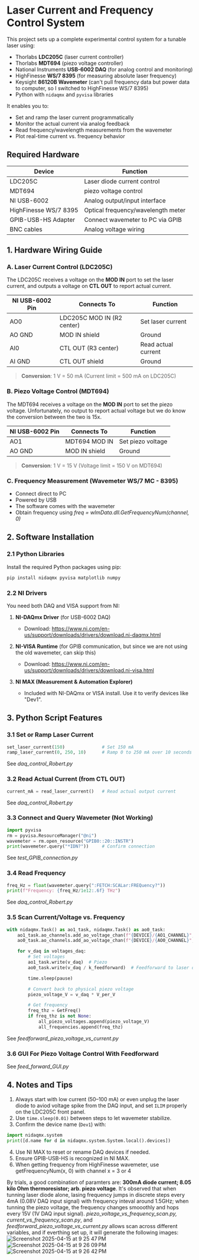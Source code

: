 # Laser Current and Frequency Control System

This project sets up a complete experimental control system for a tunable laser using:

- Thorlabs **LDC205C** (laser current controller)
- Thorlabs **MDT694** (piezo voltage controller)
- National Instruments **USB-6002 DAQ** (for analog control and monitoring)
- HighFinesse **WS/7 8395** (for measuring absolute laser frequency)
- Keysight **86120B Wavemeter** (can't pull frequency data but power data to computer, so I switched to HighFinesse WS/7 8395)
- Python with `nidaqmx` and `pyvisa` libraries

It enables you to:
- Set and ramp the laser current programmatically
- Monitor the actual current via analog feedback
- Read frequency/wavelength measurements from the wavemeter
- Plot real-time current vs. frequency behavior


## Required Hardware

| Device              | Function                          |
|---------------------|-----------------------------------|
| LDC205C             | Laser diode current control       |
| MDT694              | piezo voltage control       |
| NI USB-6002         | Analog output/input interface     |
| HighFinesse WS/7 8395 | Optical frequency/wavelength meter|
| GPIB-USB-HS Adapter | Connect wavemeter to PC via GPIB  |
| BNC cables          | Analog voltage wiring             |


## 1. Hardware Wiring Guide

### A. Laser Current Control (LDC205C)

The LDC205C receives a voltage on the **MOD IN** port to set the laser current, and outputs a voltage on **CTL OUT** to report actual current.

| NI USB-6002 Pin | Connects To                | Function                 |
|-----------------|-----------------------------|--------------------------|
| AO0             | LDC205C MOD IN (R2 center) | Set laser current        |
| AO GND          | MOD IN shield              | Ground                   |
| AI0             | CTL OUT (R3 center)        | Read actual current      |
| AI GND          | CTL OUT shield             | Ground                   |

> **Conversion**: 1 V = 50 mA (Current limit = 500 mA on LDC205C)

### B. Piezo Voltage Control (MDT694)

The MDT694 receives a voltage on the **MOD IN** port to set the piezo voltage. Unfortunately, no output to report actual voltage but we do know the conversion between the two is 15x.

| NI USB-6002 Pin | Connects To                | Function                 |
|-----------------|-----------------------------|--------------------------|
| AO1             | MDT694 MOD IN             | Set piezo voltage        |
| AO GND          | MOD IN shield              | Ground                   |


> **Conversion**: 1 V = 15 V (Voltage limit = 150 V on MDT694)


### C. Frequency Measurement (Wavemeter WS/7 MC - 8395)

- Connect direct to PC
- Powered by USB
- The software comes with the wavemeter
- Obtain frequency using *freq = wlmData.dll.GetFrequencyNum(channel, 0)*



## 2. Software Installation

### 2.1 Python Libraries
Install the required Python packages using pip:

```bash
pip install nidaqmx pyvisa matplotlib numpy
```

### 2.2 NI Drivers
You need both DAQ and VISA support from NI:

1. **NI-DAQmx Driver** (for USB-6002 DAQ)
   - Download: https://www.ni.com/en-us/support/downloads/drivers/download.ni-daqmx.html

2. **NI-VISA Runtime** (for GPIB communication, but since we are not using the old wavemeter, can skip this)
   - Download: https://www.ni.com/en-us/support/downloads/drivers/download.ni-visa.html

3. **NI MAX (Measurement & Automation Explorer)**
   - Included with NI-DAQmx or VISA install. Use it to verify devices like "Dev1".



## 3. Python Script Features

### 3.1 Set or Ramp Laser Current
```python
set_laser_current(150)              # Set 150 mA
ramp_laser_current(0, 250, 10)      # Ramp 0 to 250 mA over 10 seconds
```
See *daq_control_Robert.py*

### 3.2 Read Actual Current (from CTL OUT)
```python
current_mA = read_laser_current()   # Read actual output current
```
See *daq_control_Robert.py*

### 3.3 Connect and Query Wavemeter (Not Working)
```python
import pyvisa
rm = pyvisa.ResourceManager("@ni")
wavemeter = rm.open_resource("GPIB0::20::INSTR")
print(wavemeter.query("*IDN?"))     # Confirm connection
```
See *test_GPIB_connection.py*

### 3.4 Read Frequency
```python
freq_Hz = float(wavemeter.query(":FETCH:SCALar:FREQuency?"))
print(f"Frequency: {freq_Hz/1e12:.6f} THz")
```
See *daq_control_Robert.py*

### 3.5 Scan Current/Voltage vs. Frequency
```python
with nidaqmx.Task() as ao1_task, nidaqmx.Task() as ao0_task:
    ao1_task.ao_channels.add_ao_voltage_chan(f"{DEVICE}/{AO1_CHANNEL}", min_val=0.0, max_val=10.0)
    ao0_task.ao_channels.add_ao_voltage_chan(f"{DEVICE}/{AO0_CHANNEL}", min_val=-10.0, max_val=10.0)

    for v_daq in voltages_daq:
        # Set voltages
        ao1_task.write(v_daq)  # Piezo
        ao0_task.write(v_daq / k_feedforward)  # Feedforward to laser diode

        time.sleep(pause)

        # Convert back to physical piezo voltage
        piezo_voltage_V = v_daq * V_per_V

        # Get frequency
        freq_thz = GetFreq()
        if freq_thz is not None:
            all_piezo_voltages.append(piezo_voltage_V)
            all_frequencies.append(freq_thz)

```
See *feedforward_piezo_voltage_vs_current.py*

### 3.6 GUI For Piezo Voltage Control With Feedforward
See *feed_forward_GUI.py*


##  4. Notes and Tips

1. Always start with low current (50–100 mA) or even unplug the laser diode to aviod voltage spike from the DAQ input, and set `ILIM` properly on the LDC205C front panel.
2. Use `time.sleep(0.01)` between steps to let wavemeter stabilize.
3. Confirm the device name (`Dev1`) with:
```python
import nidaqmx.system
print([d.name for d in nidaqmx.system.System.local().devices])
```
4. Use NI MAX to reset or rename DAQ devices if needed.
5. Ensure GPIB-USB-HS is recognized in NI MAX.
6. When getting frequency from HighFinesse wavemeter, use getFrequencyNum(x, 0) with channel x = 3 or 4

By trials, a good combination of paramters are: **300mA diode current; 8.05 kilo Ohm thermoresistor; arb. piezo voltage**. It's observed that when tunning laser diode alone, lasing frequency jumps in discrete steps every 4mA (0.08V DAQ input signal) with frequency inteval around 1.5GHz; when tunning the piezo voltage, the frequency changes smooothly and hops every 15V (1V DAQ input signal). *piezo_voltage_vs_frequency_scan.py, current_vs_frequency_scan.py*, and *feedforward_piezo_voltage_vs_current.py* allows scan across different variables, and if everthing set up, it will generate the following images:
![Screenshot 2025-04-15 at 9 25 47 PM](https://github.com/user-attachments/assets/827536f9-16e9-4600-a99f-4998194bfaba)
![Screenshot 2025-04-15 at 9 26 09 PM](https://github.com/user-attachments/assets/355d2e89-ad47-430b-9f72-8a1c43d2d434)
![Screenshot 2025-04-15 at 9 26 42 PM](https://github.com/user-attachments/assets/76c884df-18c9-4bf8-91c5-ec78d0626834)

